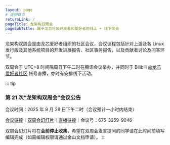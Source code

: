 ```yaml
---
layout: page
# 返回首页
returnLink: /
pageTitle: 龙架构双周会
pageSubTitle: 属于龙芯社区开发者和爱好者的线上 + 线下聚会
---
```



龙架构双周会是由龙芯爱好者组织的社区会议，会议议程包括针对上游及各 Linux 发行版及其他系统项目的开发进展报告、社区事务报告，以及贡献者讨论及问答环节。

双周会于 UTC+8 时间隔周日下午二时在腾讯会议举办，并同时于 Bilibili [@龙芯爱好者社区](https://space.bilibili.com/70360929) 帐号直播，亦时有安排线下活动。

::: tip
### 第 21 次“龙架构双周会”会议公告

会议时间：2025 年 9 月 28 日下午二时（会议预计一小时内结束）

[会议链接](https://meeting.tencent.com/dm/AqaXFHNXATyN)｜[双周会幻灯片](https://www.kdocs.cn/l/cgJrHy6VhDcg)｜[直播链接](https://live.bilibili.com/1754798211)｜会议号：675-3259-9046

双周会幻灯片将在**会前停止收集**，希望在双周会发言提问的同学请在此时间前填写编辑完成（如需编辑权限请通过金山文档申请）。
:::

